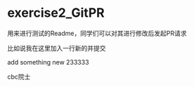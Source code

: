 # exercise2_GitPR
用来进行测试的Readme，同学们可以对其进行修改后发起PR请求

比如说我在这里加入一行新的并提交

add something new 233333

cbc院士
